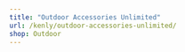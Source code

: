 ```yaml
---
title: "Outdoor Accessories Unlimited"
url: /kenly/outdoor-accessories-unlimited/
shop: Outdoor
---
```

